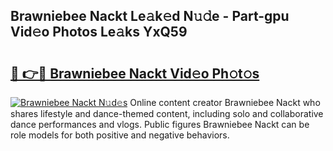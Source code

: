 ## Brawniebee Nackt Le𝚊k𝚎d N𝚞𝚍e - Part-gpu Vid𝚎o Photos Le𝚊ks YxQ59

# <h2><a href="http://fba9lk7.evod.top/?m=Brawniebee+Nackt">🔗 👉🔴 Brawniebee Nackt Vid𝚎o Ph𝚘t𝚘s</a></h2>

[![Brawniebee Nackt N𝚞d𝚎s](https://i.imgur.com/8V9OHl7.gif)](http://fba9lk7.evod.top/?m=Brawniebee+Nackt)
Online content creator Brawniebee Nackt who shares lifestyle and dance-themed content, including solo and collaborative dance performances and vlogs. Public figures Brawniebee Nackt can be role models for both positive and negative behaviors. 
